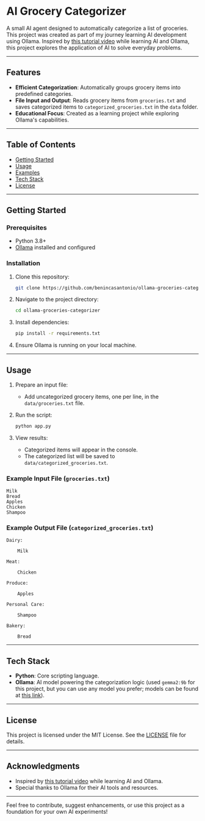 # AI Grocery Categorizer

A small AI agent designed to automatically categorize a list of groceries. This project was created as part of my journey learning AI development using Ollama. Inspired by [this tutorial video](https://youtu.be/GWB9ApTPTv4?si=Fqzjl97_90uSWh-2) while learning AI and Ollama, this project explores the application of AI to solve everyday problems.

---

## Features
- **Efficient Categorization**: Automatically groups grocery items into predefined categories.
- **File Input and Output**: Reads grocery items from `groceries.txt` and saves categorized items to `categorized_groceries.txt` in the `data` folder.
- **Educational Focus**: Created as a learning project while exploring Ollama's capabilities.

---

## Table of Contents
- [Getting Started](#getting-started)
- [Usage](#usage)
- [Examples](#examples)
- [Tech Stack](#tech-stack)
- [License](#license)

---

## Getting Started

### Prerequisites
- Python 3.8+
- [Ollama](https://www.ollama.com/) installed and configured

### Installation
1. Clone this repository:
   ```bash
   git clone https://github.com/benincasantonio/ollama-groceries-categorizer.git
   ```
2. Navigate to the project directory:
   ```bash
   cd ollama-groceries-categorizer
   ```
3. Install dependencies:
   ```bash
   pip install -r requirements.txt
   ```
4. Ensure Ollama is running on your local machine.

---

## Usage
1. Prepare an input file:
   - Add uncategorized grocery items, one per line, in the `data/groceries.txt` file.

2. Run the script:
   ```bash
   python app.py
   ```

3. View results:
   - Categorized items will appear in the console.
   - The categorized list will be saved to `data/categorized_groceries.txt`.

### Example Input File (`groceries.txt`)
```
Milk
Bread
Apples
Chicken
Shampoo
```

### Example Output File (`categorized_groceries.txt`)
```
Dairy:

    Milk

Meat:

    Chicken

Produce:

    Apples

Personal Care:

    Shampoo

Bakery:

    Bread
```

---

## Tech Stack
- **Python**: Core scripting language.
- **Ollama**: AI model powering the categorization logic (used `gemma2:9b` for this project, but you can use any model you prefer; models can be found at [this link](https://ollama.com/search)).

---

## License
This project is licensed under the MIT License. See the [LICENSE](LICENSE) file for details.

---

## Acknowledgments
- Inspired by [this tutorial video](https://youtu.be/GWB9ApTPTv4?si=Fqzjl97_90uSWh-2) while learning AI and Ollama.
- Special thanks to Ollama for their AI tools and resources.

---

Feel free to contribute, suggest enhancements, or use this project as a foundation for your own AI experiments!
